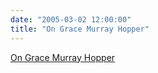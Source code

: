 ```yaml
---
date: "2005-03-02 12:00:00"
title: "On Grace Murray Hopper"
---
```


[On Grace Murray Hopper](/lemire/blog/2005/03-02-on-grace-murray-hopper)

